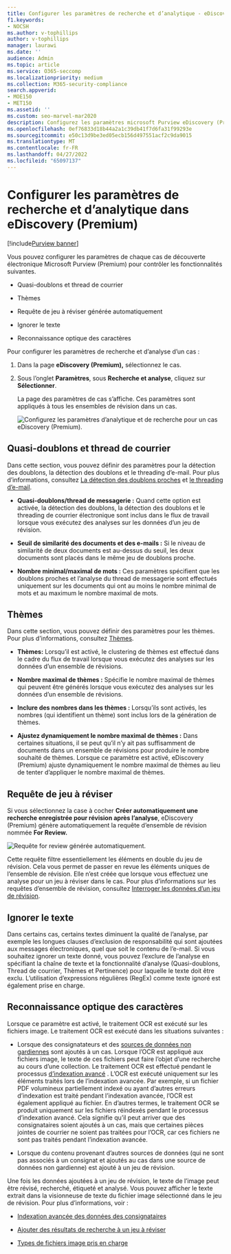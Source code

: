 ```yaml
---
title: Configurer les paramètres de recherche et d’analytique - eDiscovery (Premium)
f1.keywords:
- NOCSH
ms.author: v-tophillips
author: v-tophillips
manager: laurawi
ms.date: ''
audience: Admin
ms.topic: article
ms.service: O365-seccomp
ms.localizationpriority: medium
ms.collection: M365-security-compliance
search.appverid:
- MOE150
- MET150
ms.assetid: ''
ms.custom: seo-marvel-mar2020
description: Configurez les paramètres microsoft Purview eDiscovery (Premium) qui s’appliquent à tous les ensembles de révisions dans un cas. Cela inclut des paramètres pour l’analytique et la reconnaissance optique des caractères.
ms.openlocfilehash: 0ef76833d18b44a2a1c39db41f7d6fa31f99293e
ms.sourcegitcommit: e50c13d9be3ed05ecb156d497551acf2c9da9015
ms.translationtype: MT
ms.contentlocale: fr-FR
ms.lasthandoff: 04/27/2022
ms.locfileid: "65097137"
---
```

# <a name="configure-search-and-analytics-settings-in-ediscovery-premium"></a>Configurer les paramètres de recherche et d’analytique dans eDiscovery (Premium)

[!include[Purview banner](../includes/purview-rebrand-banner.md)]

Vous pouvez configurer les paramètres de chaque cas de découverte électronique Microsoft Purview (Premium) pour contrôler les fonctionnalités suivantes.

- Quasi-doublons et thread de courrier

- Thèmes

- Requête de jeu à réviser générée automatiquement

- Ignorer le texte

- Reconnaissance optique des caractères

Pour configurer les paramètres de recherche et d’analyse d’un cas :

1. Dans la page **eDiscovery (Premium),** sélectionnez le cas.

2. Sous l’onglet **Paramètres**, sous **Recherche et analyse**, cliquez sur **Sélectionner**.

   La page des paramètres de cas s’affiche. Ces paramètres sont appliqués à tous les ensembles de révision dans un cas.

   ![Configurez les paramètres d’analytique et de recherche pour un cas eDiscovery (Premium).](../media/AeDCaseSettings.png)

## <a name="near-duplicates-and-email-threading"></a>Quasi-doublons et thread de courrier

Dans cette section, vous pouvez définir des paramètres pour la détection des doublons, la détection des doublons et le threading d’e-mail. Pour plus d’informations, consultez [La détection des doublons proches](near-duplicate-detection-in-advanced-ediscovery.md) et [le threading d’e-mail](email-threading-in-advanced-ediscovery.md).

- **Quasi-doublons/thread de messagerie :** Quand cette option est activée, la détection des doublons, la détection des doublons et le threading de courrier électronique sont inclus dans le flux de travail lorsque vous exécutez des analyses sur les données d’un jeu de révision.

- **Seuil de similarité des documents et des e-mails :** Si le niveau de similarité de deux documents est au-dessus du seuil, les deux documents sont placés dans le même jeu de doublons proche.

- **Nombre minimal/maximal de mots :** Ces paramètres spécifient que les doublons proches et l’analyse du thread de messagerie sont effectués uniquement sur les documents qui ont au moins le nombre minimal de mots et au maximum le nombre maximal de mots.

## <a name="themes"></a>Thèmes

Dans cette section, vous pouvez définir des paramètres pour les thèmes. Pour plus d’informations, consultez [Thèmes](themes-in-advanced-ediscovery.md).

- **Thèmes:** Lorsqu’il est activé, le clustering de thèmes est effectué dans le cadre du flux de travail lorsque vous exécutez des analyses sur les données d’un ensemble de révisions.

- **Nombre maximal de thèmes :** Spécifie le nombre maximal de thèmes qui peuvent être générés lorsque vous exécutez des analyses sur les données d’un ensemble de révisions.

- **Inclure des nombres dans les thèmes :** Lorsqu’ils sont activés, les nombres (qui identifient un thème) sont inclus lors de la génération de thèmes. 

- **Ajustez dynamiquement le nombre maximal de thèmes :** Dans certaines situations, il se peut qu’il n’y ait pas suffisamment de documents dans un ensemble de révisions pour produire le nombre souhaité de thèmes. Lorsque ce paramètre est activé, eDiscovery (Premium) ajuste dynamiquement le nombre maximal de thèmes au lieu de tenter d’appliquer le nombre maximal de thèmes.

## <a name="review-set-query"></a>Requête de jeu à réviser

Si vous sélectionnez la case à cocher **Créer automatiquement une recherche enregistrée pour révision après l’analyse**, eDiscovery (Premium) génère automatiquement la requête d’ensemble de révision nommée **For Review.** 

![Requête for review générée automatiquement.](../media/AeDForReviewQuery.png)

Cette requête filtre essentiellement les éléments en double du jeu de révision. Cela vous permet de passer en revue les éléments uniques de l’ensemble de révision. Elle n’est créée que lorsque vous effectuez une analyse pour un jeu à réviser dans le cas. Pour plus d’informations sur les requêtes d’ensemble de révision, consultez [Interroger les données d’un jeu de révision](review-set-search.md).

## <a name="ignore-text"></a>Ignorer le texte

Dans certains cas, certains textes diminuent la qualité de l’analyse, par exemple les longues clauses d’exclusion de responsabilité qui sont ajoutées aux messages électroniques, quel que soit le contenu de l’e-mail. Si vous souhaitez ignorer un texte donné, vous pouvez l’exclure de l’analyse en spécifiant la chaîne de texte et la fonctionnalité d’analyse (Quasi-doublons, Thread de courrier, Thèmes et Pertinence) pour laquelle le texte doit être exclu. L’utilisation d’expressions régulières (RegEx) comme texte ignoré est également prise en charge.

## <a name="optical-character-recognition-ocr"></a>Reconnaissance optique des caractères

Lorsque ce paramètre est activé, le traitement OCR est exécuté sur les fichiers image. Le traitement OCR est exécuté dans les situations suivantes :

- Lorsque des consignatateurs et des [sources de données non gardiennes](non-custodial-data-sources.md) sont ajoutés à un cas. Lorsque l’OCR est appliqué aux fichiers image, le texte de ces fichiers peut faire l’objet d’une recherche au cours d’une collection. Le traitement OCR est effectué pendant le processus [d’indexation avancé](indexing-custodian-data.md) . L’OCR est exécuté uniquement sur les éléments traités lors de l’indexation avancée. Par exemple, si un fichier PDF volumineux partiellement indexé ou ayant d’autres erreurs d’indexation est traité pendant l’indexation avancée, l’OCR est également appliqué au fichier. En d’autres termes, le traitement OCR se produit uniquement sur les fichiers réindexés pendant le processus d’indexation avancé. Cela signifie qu’il peut arriver que des consignataires soient ajoutés à un cas, mais que certaines pièces jointes de courrier ne soient pas traitées pour l’OCR, car ces fichiers ne sont pas traités pendant l’indexation avancée.

- Lorsque du contenu provenant d’autres sources de données (qui ne sont pas associés à un consignat et ajoutés au cas dans une source de données non gardienne) est ajouté à un jeu de révision.

Une fois les données ajoutées à un jeu de révision, le texte de l’image peut être révisé, recherché, étiqueté et analysé. Vous pouvez afficher le texte extrait dans la visionneuse de texte du fichier image sélectionné dans le jeu de révision. Pour plus d’informations, voir :

- [Indexation avancée des données des consignataires](indexing-custodian-data.md)

- [Ajouter des résultats de recherche à un jeu à réviser](add-data-to-review-set.md#optical-character-recognition)

- [Types de fichiers image pris en charge](supported-filetypes-ediscovery20.md#image)
